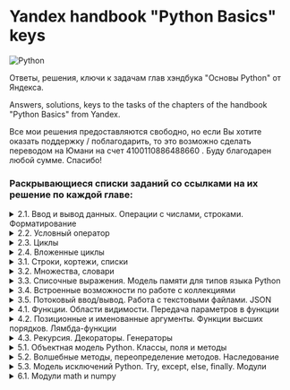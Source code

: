 # Yandex handbook "Python Basics" keys
![Python](https://img.shields.io/badge/python-3670A0?style=for-the-badge&logo=python&logoColor=ffdd54)

Ответы, решения, ключи к задачам глав хэндбука "Основы Python" от Яндекса.

Answers, solutions, keys to the tasks of the chapters of the handbook "Python Basics" from Yandex.

Все мои решения предоставляются свободно, но если Вы хотите оказать поддержку / поблагодарить, то это возможно сделать переводом на Юмани на счет 4100110886488660 . Буду благодарен любой сумме. Спасибо!



### Раскрывающиеся списки заданий со ссылками на их решение по каждой главе:
<details>
  <summary>2.1.
Ввод и вывод данных. Операции с числами, строками. Форматирование</summary>
  
[Решения 2.1](https://github.com/Pavellver/Yandex_handbook_answers/blob/main/python_basics_2.1.md)
  ```
A. Привет, Яндекс!
B. Привет, всем!
C. Излишняя автоматизация
D. Сдача
E. Магазин
F. Чек
G. Делу — время, потехе — час
H. Наказание
I. Деловая колбаса
J. Детский сад — штаны на лямках
K. Автоматизация игры
L. Интересное сложение
M. Дед Мороз и конфеты
N. Шарики и ручки
O. В ожидании доставки
P. Доставка
Q. Ошибка кассового аппарата
R. Сдача 10
S. Украшение чека
T. Мухи отдельно, котлеты отдельно
  ```
</details>
<details>
  <summary>2.2.
Условный оператор</summary>
  
[Решения 2.2](https://github.com/Pavellver/Yandex_handbook_answers/blob/main/python_basics_2.2.md)
  
  ```
A. Просто здравствуй, просто как дела
B. Кто быстрее?
C. Кто быстрее на этот раз?
D. Список победителей
E. Яблоки
F. Сила прокрастинации
G. А роза упала на лапу Азора
H. Зайка — 1
I. Первому игроку приготовиться
J. Лучшая защита — шифрование
K. Красота спасёт мир
L. Музыкальный инструмент
M. Властелин Чисел: Братство общей цифры
N. Властелин Чисел: Две Башни
O. Властелин Чисел: Возвращение Цезаря
P. Легенды велогонок возвращаются: кто быстрее?
Q. Корень зла
R. Территория зла
S. Автоматизация безопасности
T. Зайка — 2
  ```
</details>
<details>
  <summary>2.3.
Циклы</summary>

[Решения 2.3](https://github.com/Pavellver/Yandex_handbook_answers/blob/main/python_basics_2.3.md)
  ```
A. Раз, два, три! Ёлочка, гори!
B. Зайка — 3
C. Считалочка
D. Считалочка 2.0
E. Внимание! Акция!
F. НОД
G. НОК
H. Излишняя автоматизация 2.0
I. Факториал
J. Маршрут построен
K. Цифровая сумма
L. Сильная цифра
M. Первому игроку приготовиться 2.0
N. Простая задача
O. Зайка - 4
P. А роза упала на лапу Азора 2.0
Q. Чётная чистота
R. Простая задача 2.0
S. Игра в «Угадайку»
T. Хайпанём немножечко!  
  ```
</details>
<details>
  <summary>2.4.
Вложенные циклы</summary>
  
[Решения 2.4](https://github.com/Pavellver/Yandex_handbook_answers/blob/main/python_basics_2.4.md)  
  ```
A. Таблица умножения
B. Не таблица умножения
C. Новогоднее настроение
D. Суммарная сумма
E. Зайка — 5
F. НОД 2.0
G. На старт! Внимание! Марш!
H. Максимальная сумма
I. Большое число
J. Мы делили апельсин
K. Простая задача 3.0
L. Числовой прямоугольник
M. Числовой прямоугольник 2.0
N. Числовая змейка
O. Числовая змейка 2.0
P. Редизайн таблицы умножения
Q. А роза упала на лапу Азора 3.0
R. Новогоднее настроение 2.0
S. Числовой квадрат
T. Математическая выгода
  ```
</details>
<details>
  <summary>3.1.
Строки, кортежи, списки</summary>

[Решения 3.1](https://github.com/Pavellver/Yandex_handbook_answers/blob/main/python_basics_3.1.md)
  ```
A. Азбука
B. Кручу-верчу
C. Анонс новости
D. Очистка данных
E. А роза упала на лапу Азора 4.0
F. Зайка — 6
G. А и Б сидели на трубе
H. Зайка — 7
I. Без комментариев
J. Частотный анализ на минималках
K. Найдётся всё
L. Меню питания
M. Массовое возведение в степень
N. Массовое возведение в степень 2.0
O. НОД 3.0
P. Анонс новости 2.0
Q. А роза упала на лапу Азора 5.0
R. RLE
S. Польский калькулятор
T. Польский калькулятор — 2
  ```
</details>
<details>
  <summary>3.2.
Множества, словари</summary>

[Решения 3.2](https://github.com/Pavellver/Yandex_handbook_answers/blob/main/python_basics_3.2.md)
  ```
A. Символическая выжимка
B. Символическая разница
C. Зайка — 8
D. Кашееды
E. Кашееды — 2
F. Кашееды — 3
G. Азбука Морзе
H. Кашееды — 4
I. Зайка — 9
J. Транслитерация
K. Однофамильцы
L. Однофамильцы — 2
M. Дайте чего-нибудь новенького!
N. Это будет шедевр!
O. Двоичная статистика!
P. Зайка — 10
Q. Друзья друзей
R. Карта сокровищ
S. Частная собственность
T. Простая задача 4.0
  ```
</details>
<details>
  <summary>3.3.
Списочные выражения. Модель памяти для типов языка Python</summary>

[Решения 3.3](https://github.com/Pavellver/Yandex_handbook_answers/blob/main/python_basics_3.3.md)
  ```
A. Список квадратов
B. Таблица умножения 2.0
C. Длины всех слов
D. Множество нечетных чисел
E. Множество всех полных квадратов
F. Буквенная статистика
G. Делители
H. Аббревиатура
I. Преобразование в строку
J. RLE наоборот
  ```
</details>
<details>
  <summary>3.4.
Встроенные возможности по работе с коллекциями</summary>

[Решения 3.4](https://github.com/Pavellver/Yandex_handbook_answers/blob/main/python_basics_3.4.md)
  ```
A. Автоматизация списка
B. Сборы на прогулку
C. Рациональная считалочка
D. Словарная ёлка
E. Список покупок
F. Колода карт
G. Игровая сетка
H. Меню питания 2.0
I. Таблица умножения 3.0
J. Мы делили апельсин 2.0
K. Числовой прямоугольник 3.0
L. Список покупок 2.0
M. Расстановка спортсменов
N. Спортивные гадания
O. Список покупок 3.0
P. Расклад таков...
Q. А есть ещё варианты?
R. Таблица истинности
S. Таблица истинности 2
T. Таблицы истинности 3 (Таблица истинности 3)
  ```
</details>
<details>
  <summary>3.5.
Потоковый ввод/вывод. Работа с текстовыми файлами. JSON</summary>

[Решения 3.5](https://github.com/Pavellver/Yandex_handbook_answers/blob/main/python_basics_3.5.md)
  ```
A. A+B+...
B. Средний рост
C. Без комментариев 2.0
D. Найдётся всё 2.0
E. А роза упала на лапу Азора 6.0
F. Транслитерация 2.0
G. Файловая статистика
H. Файловая разница
I. Файловая чистка
J. Хвост
K. Файловая статистика 2.0
L. Разделяй и властвуй
M. Обновление данных
N. Слияние данных
O. Поставь себя на моё место
P. Найдётся всё 3.0
Q. Прятки
R. Сколько вешать в байтах?
S. Это будет наш секрет
T. Файловая сумма
  ```
</details>
<details>
  <summary>4.1.
Функции. Области видимости. Передача параметров в функции</summary>

[Решения 4.1](https://github.com/Pavellver/Yandex_handbook_answers/blob/main/python_basics_4.1.md)
  ```
A. Функциональное приветствие
B. Функциональный НОД
C. Длина числа
D. Имя of the month
E. Числовая строка
F. Модернизация системы вывода
G. Шахматный «обед»
H. А роза упала на лапу Азора 7.0
I. Простая задача 5.0
J. Слияние
  ```
</details>
<details>
  <summary>4.2.
Позиционные и именованные аргументы. Функции высших порядков. Лямбда-функции</summary>

[Решения 4.2](https://github.com/Pavellver/Yandex_handbook_answers/blob/main/python_basics_4.2.md)
  ```
A. Генератор списков
B. Генератор матриц
C. Функциональный нод 2.0
D. Имя of the month 2.0
E. Подготовка данных
F. Кофейня
G. В эфире рубрика «Эксперименты»
H. Длинная сортировка
I. Чётная фильтрация
J. Ключевой секрет
  ```
</details>
<details>
  <summary>4.3.
Рекурсия. Декораторы. Генераторы</summary>

[Решения 4.3](https://github.com/Pavellver/Yandex_handbook_answers/blob/main/python_basics_4.3.md)
  ```
A. Рекурсивный сумматор
B. Рекурсивный сумматор цифр
C. Многочлен N-ой степени
D. Декор результата
E. Накопление результата
F. Сортировка слиянием
G. Однотипность не порок
H. Генератор Фибоначчи
I. Циклический генератор
J. "Выпрямление" списка
  ```
</details>
<details>
  <summary>5.1.
Объектная модель Python. Классы, поля и методы</summary>

[Решения 5.1](https://github.com/Pavellver/Yandex_handbook_answers/blob/main/python_basics_5.1.md)
  ```
A. Классная точка
B. Классная точка 2.0
C. Не нажимай красную кнопку!
D. Работа не волк
E. Классный прямоугольник
F. Классный прямоугольник 2.0
G. Классный прямоугольник 3.0
H. Шашки
I. Очередь
J. Стек
  ```
</details>
<details>
  <summary>5.2.
Волшебные методы, переопределение методов. Наследование</summary>

[Решения 5.2](https://github.com/Pavellver/Yandex_handbook_answers/blob/main/python_basics_5.2.md)
  ```
A. Классная точка 3.0
B. Классная точка 4.0
C. Классная точка 5.0
D. Дроби v0.1
E. Дроби v0.2
F. Дроби v0.3
G. Дроби v0.4
H. Дроби v0.5
I. Дроби v0.6 
J. Дроби v0.7
  ```
</details>
<details>
  <summary>5.3.
Модель исключений Python. Try, except, else, finally. Модули</summary>
  
[Решения 5.3](https://github.com/Pavellver/Yandex_handbook_answers/blob/main/python_basics_5.3.md)
  ```
A. Обработка ошибок
C. Ломать — не строить 2
D. Контроль параметров
E. Слияние с проверкой
F. Корень зла 2
G. Валидация имени
H. Валидация имени пользователя
I. Валидация пользователя
J. Валидация пароля
  ```
</details>
<details>
  <summary>6.1.
Модули math и numpy</summary>

[Решения 6.1](https://github.com/Pavellver/Yandex_handbook_answers/blob/main/python_basics_6.1.md)
  ```
A. Математика — круто, но это не точно
B. Потоковый НОД
C. Есть варианты?
D. Среднее не арифметическое
E. Шаг навстречу
F. Матрица умножения
G. Шахматная подготовка
H. Числовая змейка 3.0
I. Вращение
J. Лесенка
  ```
</details>
